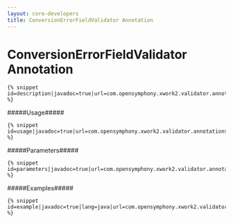 ```yaml
---
layout: core-developers
title: ConversionErrorFieldValidator Annotation
---
```


# ConversionErrorFieldValidator Annotation



~~~~~~~
{% snippet id=description|javadoc=true|url=com.opensymphony.xwork2.validator.annotations.ConversionErrorFieldValidator %}
~~~~~~~

#####Usage#####



~~~~~~~
{% snippet id=usage|javadoc=true|url=com.opensymphony.xwork2.validator.annotations.ConversionErrorFieldValidator %}
~~~~~~~

#####Parameters#####



~~~~~~~
{% snippet id=parameters|javadoc=true|url=com.opensymphony.xwork2.validator.annotations.ConversionErrorFieldValidator %}
~~~~~~~

#####Examples#####



~~~~~~~
{% snippet id=example|javadoc=true|lang=java|url=com.opensymphony.xwork2.validator.annotations.ConversionErrorFieldValidator %}
~~~~~~~
